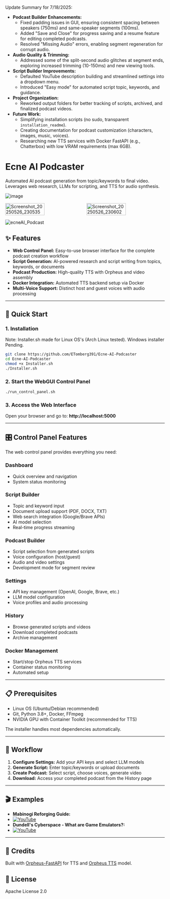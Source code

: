 Update Summary for 7/18/2025:

*   **Podcast Builder Enhancements:**
    *   Fixed padding issues in GUI, ensuring consistent spacing between speakers (750ms) and same-speaker segments (100ms).
    *   Added "Save and Close" for progress saving and a resume feature for editing completed podcasts.
    *   Resolved "Missing Audio" errors, enabling segment regeneration for corrupt audio.
*   **Audio Quality & Trimming:**
    *   Addressed some of the split-second audio glitches at segment ends, exploring increased trimming (10-150ms) and new viewing tools.
*   **Script Builder Improvements:**
    *   Defaulted YouTube description building and streamlined settings into a dropdown menu.
    *   Introduced "Easy mode" for automated script topic, keywords, and guidance.
*   **Project Organization:**
    *   Reworked output folders for better tracking of scripts, archived, and finalized podcast videos.
*   **Future Work:**
    *   Simplifying installation scripts (no sudo, transparent `installation_readme`).
    *   Creating documentation for podcast customization (characters, images, music, voices).
    *   Researching new TTS services with Docker FastAPI (e.g., Chatterbox) with low VRAM requirements (max 6GB).

# Ecne AI Podcaster

Automated AI podcast generation from topic/keywords to final video. Leverages web research, LLMs for scripting, and TTS for audio synthesis.

![image](https://github.com/user-attachments/assets/ca081333-1955-4419-a09c-8ec79a11ad38)


<div style="display: flex; gap: 10px;">
  <img src="https://github.com/user-attachments/assets/1c910199-bb0c-4181-9a6f-05dc4b351348" alt="Screenshot_20250526_230535" style="width: 50%;"><img src="https://github.com/user-attachments/assets/c06ed2f3-d9aa-4851-8c0c-098f6042bc8f" alt="Screenshot_20250526_230602" style="width: 50%;">
</div>

![ecneAI_Podcast](https://github.com/user-attachments/assets/8ee380bd-aea0-45f1-8651-40784778b7ee)

## ✨ Features

- **Web Control Panel:** Easy-to-use browser interface for the complete podcast creation workflow
- **Script Generation:** AI-powered research and script writing from topics, keywords, or documents
- **Podcast Production:** High-quality TTS with Orpheus and video assembly
- **Docker Integration:** Automated TTS backend setup via Docker
- **Multi-Voice Support:** Distinct host and guest voices with audio processing

---

## 🚀 Quick Start

### 1. Installation
Note: Installer.sh made for Linux OS's (Arch Linux tested). Windows installer Pending.
```bash
git clone https://github.com/ETomberg391/Ecne-AI-Podcaster
cd Ecne-AI-Podcaster
chmod +x Installer.sh
./Installer.sh
```

### 2. Start the WebGUI Control Panel
```bash
./run_control_panel.sh
```

### 3. Access the Web Interface
Open your browser and go to: **http://localhost:5000**

---

## 🎛️ Control Panel Features

The web control panel provides everything you need:

### **Dashboard**
- Quick overview and navigation
- System status monitoring

### **Script Builder**
- Topic and keyword input
- Document upload support (PDF, DOCX, TXT)
- Web search integration (Google/Brave APIs)
- AI model selection
- Real-time progress streaming

### **Podcast Builder**
- Script selection from generated scripts
- Voice configuration (host/guest)
- Audio and video settings
- Development mode for segment review

### **Settings**
- API key management (OpenAI, Google, Brave, etc.)
- LLM model configuration
- Voice profiles and audio processing

### **History**
- Browse generated scripts and videos
- Download completed podcasts
- Archive management

### **Docker Management**
- Start/stop Orpheus TTS services
- Container status monitoring
- Automated setup

---

## 📋 Prerequisites

- Linux OS (Ubuntu/Debian recommended)
- Git, Python 3.8+, Docker, FFmpeg
- NVIDIA GPU with Container Toolkit (recommended for TTS)

The installer handles most dependencies automatically.

---

## 🎯 Workflow

1. **Configure Settings:** Add your API keys and select LLM models
2. **Generate Script:** Enter topic/keywords or upload documents
3. **Create Podcast:** Select script, choose voices, generate video
4. **Download:** Access your completed podcast from the History page

---

## 🎬 Examples

*   **Mabinogi Reforging Guide:**
*    [![YouTube](https://img.youtube.com/vi/gHvIbpv95iQ/0.jpg)](https://youtu.be/gHvIbpv95iQ?si=yjsy_GlQMz_QKqHH)
*   **Dundell's Cyberspace - What are Game Emulators?:**
*    [![YouTube](https://img.youtube.com/vi/9pTBPMgRlBU/0.jpg)](https://youtu.be/zbZmEwGinoA?si=hSPlLnpuAsajUtsb)

---

## 🙏 Credits

Built with [Orpheus-FastAPI](https://github.com/Lex-au/Orpheus-FastAPI) for TTS and [Orpheus TTS](https://github.com/canopyai/Orpheus-TTS) model.

## 📜 License

Apache License 2.0
